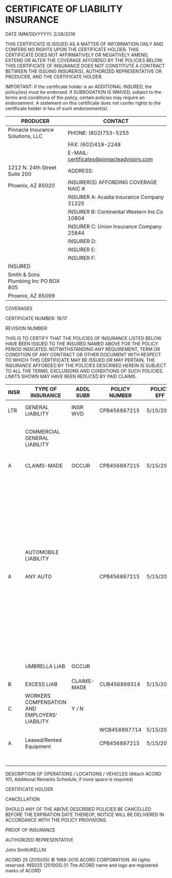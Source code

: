 # CERTIFICATE OF LIABILITY INSURANCE
DATE (MM/DD/YYYY): 2/28/2016

THIS CERTIFICATE IS ISSUED AS A MATTER OF INFORMATION ONLY AND CONFERS NO RIGHTS UPON THE CERTIFICATE HOLDER. THIS CERTIFICATE DOES NOT AFFIRMATIVELY OR NEGATIVELY AMEND, EXTEND OR ALTER THE COVERAGE AFFORDED BY THE POLICIES BELOW. THIS CERTIFICATE OF INSURANCE DOES NOT CONSTITUTE A CONTRACT BETWEEN THE ISSUING INSURER(S), AUTHORIZED REPRESENTATIVE OR PRODUCER, AND THE CERTIFICATE HOLDER.

IMPORTANT: If the certificate holder is an ADDITIONAL INSURED, the policy(ies) must be endorsed. If SUBROGATION IS WAIVED, subject to the terms and conditions of the policy, certain policies may require an endorsement. A statement on this certificate does not confer rights to the certificate holder in lieu of such endorsement(s).

|PRODUCER|CONTACT|
|---|---|
|Pinnacle Insurance Solutions, LLC|PHONE: (602)753-5255|
| |FAX: (602)419-2248|
| |E-MAIL: certificates@pinnacleadvisors.com|
|1212 N. 24th Street Suite 200|ADDRESS:|
|Phoenix, AZ 85020|INSURER(S) AFFORDING COVERAGE NAIC #|
| |INSURER A: Acadia Insurance Company 31325|
| |INSURER B: Continental Western Ins Co 10804|
| |INSURER C: Union Insurance Company 25844|
| |INSURER D:|
| |INSURER E:|
| |INSURER F:|
|INSURED| |
|Smith & Sons Plumbing Inc PO BOX 805| |
|Phoenix, AZ 85099| |

COVERAGES

CERTIFICATE NUMBER: 16/17

REVISION NUMBER:

THIS IS TO CERTIFY THAT THE POLICIES OF INSURANCE LISTED BELOW HAVE BEEN ISSUED TO THE INSURED NAMED ABOVE FOR THE POLICY PERIOD INDICATED. NOTWITHSTANDING ANY REQUIREMENT, TERM OR CONDITION OF ANY CONTRACT OR OTHER DOCUMENT WITH RESPECT TO WHICH THIS CERTIFICATE MAY BE ISSUED OR MAY PERTAIN, THE INSURANCE AFFORDED BY THE POLICIES DESCRIBED HEREIN IS SUBJECT TO ALL THE TERMS, EXCLUSIONS AND CONDITIONS OF SUCH POLICIES. LIMITS SHOWN MAY HAVE BEEN REDUCED BY PAID CLAIMS.

|INSR|TYPE OF INSURANCE|ADDL SUBR|POLICY NUMBER|POLICY EFF|POLICY EXP|LIMITS|
|---|---|---|---|---|---|---|
|LTR|GENERAL LIABILITY|INSR WVD|CPB456897215|5/15/2016|5/15/2017|EACH OCCURRENCE: $1,500,000|
| |COMMERCIAL GENERAL LIABILITY| | | | |DAMAGE TO RENTED PREMISES (Ea occurrence): $150,000|
|A|CLAIMS-MADE|OCCUR|CPB456897215|5/15/2016|5/15/2017|MED EXP (Any one person): $7,000|
| | | | | | |PERSONAL & ADV INJURY: $1,500,000|
| | | | | | |GENERAL AGGREGATE: $3,000,000|
| | | | | | |PRODUCTS - COMP/OP AGG: $3,000,000|
| | | | | | | |
| |AUTOMOBILE LIABILITY| | | | | |
|A|ANY AUTO| |CPB456897215|5/15/2016|5/15/2017|COMBINED SINGLE LIMIT (Ea accident): $1,500,000|
| | | | | | |BODILY INJURY (Per person):|
| | | | | | |BODILY INJURY (Per accident):|
| | | | | | |PROPERTY DAMAGE:|
| | | | | | |Med Pay:|
| |UMBRELLA LIAB|OCCUR| | | |EACH OCCURRENCE: $1,500,000|
|B|EXCESS LIAB|CLAIMS-MADE|CUB456899314|5/15/2016|5/15/2017|AGGREGATE: $1,500,000|
|C|WORKERS COMPENSATION AND EMPLOYERS' LIABILITY|Y / N| | | | |
| | | |WCB456897714|5/15/2016|5/15/2017| |
| | | | | | | |
|A|Leased/Rented Equipment| |CPB456897215|5/15/2016|5/15/2017|Limit: $15,000|
| | | | | | |Deductible: $700|

DESCRIPTION OF OPERATIONS / LOCATIONS / VEHICLES (Attach ACORD 101, Additional Remarks Schedule, if more space is required)

CERTIFICATE HOLDER

CANCELLATION

SHOULD ANY OF THE ABOVE DESCRIBED POLICIES BE CANCELLED BEFORE THE EXPIRATION DATE THEREOF, NOTICE WILL BE DELIVERED IN ACCORDANCE WITH THE POLICY PROVISIONS.

PROOF OF INSURANCE

AUTHORIZED REPRESENTATIVE

John Smith/KELLNI

ACORD 25 (2010/05) © 1988-2010 ACORD CORPORATION. All rights reserved. INS025 (201005).01 The ACORD name and logo are registered marks of ACORD
